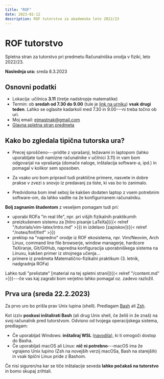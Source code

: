 ```yaml
---
title: "ROF"
date: 2023-02-12
description: ROF tutorstvo za akademsko leto 2022/23
---
```


# ROF tutorstvo

Spletna stran za tutorstvo pri predmetu Računalniška orodja v fiziki, leto 2022/23.

**Naslednja ura:** sreda 8.3.2023

## Osnovni podatki

- Lokacija: učilnica **3.11** (tretje nadstropje matematike)
- Termin: ob **sredah od 7.30 do 9.00** (tule je [link na urniku](https://urnik.fmf.uni-lj.si/predmet/732/)) **vsak drugi teden**.
  Lahko se oglasite kadarkoli med 7.30 in 9.00---ni treba točno ob uri.
- Moj email: [ejmastnak@gmail.com](mailto:ejmastnak@gmail.com)
- [Glavna spletna stran predmeta](https://predmeti.fmf.uni-lj.si/racorodja)

## Kako bo zgledala tipična tutorska ura?

- Precej sproščeno---pridite z vprašanji, težavami in laptopom (lahko uporabljate tudi namizne računalnike v učilnici 3.11) in vam bom odgovarjal na vprašanja (domače naloge, inštalacija software-a, ipd.) in pomagal v kolikor sem sposoben.

- Za vsako uro bom pripravil tudi praktične primere, nasvete in dobre prakse v zvezi s snovjo iz predavanj za tiste, ki vas bo to zanimalo.

- Predvidoma bom imel seboj še kakšen dodaten laptop z vsem potrebnim software-om, da lahko vadite na že konfiguriranem računalniku.

**Bolj zagnanim študentom** z veseljem pomagam tudi pri:

- uporabi ROFa "in real life", npr. pri višjih fizikalnih praktikumih
- preizkušenem sistemu za [hitro pisanje LaTeXa]({{< relref "/tutorials/vim-latex/intro.md" >}}) in izdelavo [zapiskov]({{< relref "/notes/fmf/fmf" >}})
- preklop na "napredno" orodje iz ROF ekosistema, npr. Vim/Neovim, Arch Linux, command line file browserje, window managerje, hardcore TeXiranje, Git/GitHub, napredna konfiguracija uporabniškega sistema na Linuxu, kakšen primer iz strojnega učenja...
- primere iz predmeta Matematično-fizikalni praktikum (3. letnik, nadgradnja ROFa)

Lahko tudi "prelistate" [material na tej spletni strani]({{< relref "/content.md" >}})---če vas kaj zagrabi bom verjetno lahko pomagal oz. zadevo razložil.

## Prva ura (sreda 22.2.2023)

Za prvo uro bo prišla prav Unix lupina (shell). Predlagam [Bash](https://en.wikipedia.org/wiki/Bash_(Unix_shell)) ali [Zsh](https://en.wikipedia.org/wiki/Z_shell).

Kot izziv **poskusi inštalirati Bash** (ali drug Unix shell, če želiš in že znaš) na svoj računalnik pred tutorstvom.
Odvisno od tvojega operacijskega sistema, predlagam:

- Če uporabljaš Windows: **inštaliraj WSL** ([navodila](https://learn.microsoft.com/en-us/windows/wsl/install)), ki ti omogoči dostop do Basha.
- Če uporabljaš macOS ali Linux: **nič ni potrebno**---macOS ima že vgrajeno Unix lupino (Zsh na novejših verzij macOSa, Bash na starejših) in vsak tipični Linux pride z Bashom.

Če nisi siguren/na kar se tiče inštalacije seveda **lahko počakaš na tutorstvo** in bomo skupaj zrihtali.

